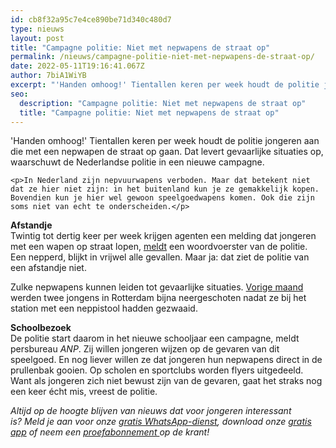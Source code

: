 ```yaml
---
id: cb8f32a95c7e4ce890be71d340c480d7
type: nieuws
layout: post
title: "Campagne politie: Niet met nepwapens de straat op"
permalink: /nieuws/campagne-politie-niet-met-nepwapens-de-straat-op/
date: 2022-05-11T19:16:41.067Z
author: 7biA1WiYB
excerpt: "'Handen omhoog!' Tientallen keren per week houdt de politie jongeren aan die met een nepwapen de straat op gaan. Dat levert gevaarlijke situaties op, waarschuwt de Nederlandse politie in een nieuwe campagne.  "
seo:
  description: "Campagne politie: Niet met nepwapens de straat op"
  title: "Campagne politie: Niet met nepwapens de straat op"
---
```

'Handen omhoog!' Tientallen keren per week houdt de politie jongeren aan die met een nepwapen de straat op gaan. Dat levert gevaarlijke situaties op, waarschuwt de Nederlandse politie in een nieuwe campagne.  

    <p>In Nederland zijn nepvuurwapens verboden. Maar dat betekent niet dat ze hier niet zijn: in het buitenland kun je ze gemakkelijk kopen. Bovendien kun je hier wel gewoon speelgoedwapens komen. Ook die zijn soms niet van echt te onderscheiden.</p>
<p><strong>Afstandje</strong><br>Twintig tot dertig keer per week krijgen agenten een melding dat jongeren met een wapen op straat lopen, <a href="https://www.politie.nl/nieuws/2016/augustus/28/00-nepvuurwapens-levensgevaarlijk.html" target="_blank">meldt</a> een woordvoerster van de politie. Een nepperd, blijkt in vrijwel alle gevallen. Maar ja: dat ziet de politie van een afstandje niet.</p>
<p>Zulke nepwapens kunnen leiden tot gevaarlijke situaties. <a href="http://www.nu.nl/binnenland/4291853/politie-rotterdam-schiet-bijna-jongens-met-nepwapen-neer.html" target="_blank">Vorige maand</a> werden twee jongens in Rotterdam bijna neergeschoten nadat ze bij het station met een neppistool hadden gezwaaid.</p>
<p><strong>Schoolbezoek</strong><br>De politie start daarom in het nieuwe schooljaar een campagne, meldt persbureau <em>ANP</em>. Zij willen jongeren wijzen op de gevaren van dit speelgoed. En nog liever willen ze dat jongeren hun nepwapens direct in de prullenbak gooien. Op scholen en sportclubs worden flyers uitgedeeld. Want als jongeren zich niet bewust zijn van de gevaren, gaat het straks nog een keer écht mis, vreest de politie.</p>
<p><em>Altijd op de hoogte blijven van nieuws dat voor jongeren interessant is? Meld je aan voor onze <a href="https://7dagen.netlify.app/whatsapp">gratis WhatsApp-dienst</a>, download onze <a href="https://7dagen.netlify.app/app">gratis app</a> of neem een <a href="https://abonneren.sevendays.nl/abonneren/abonnementen/ae/artikel">proefabonnement </a>op de krant!</em></p>  

